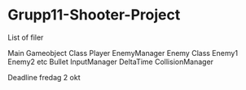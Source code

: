 # Grupp11-Shooter-Project

List of filer

Main
Gameobject Class
Player
EnemyManager
Enemy Class
Enemy1
Enemy2 etc
Bullet
InputManager
DeltaTime
CollisionManager

Deadline
fredag 2 okt